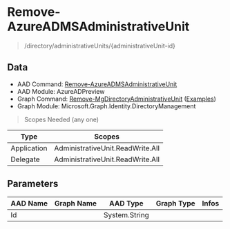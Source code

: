 # Remove-AzureADMSAdministrativeUnit

> /directory/administrativeUnits/{administrativeUnit-id}

## Data

+ AAD Command: [Remove-AzureADMSAdministrativeUnit](https://docs.microsoft.com/en-us/powershell/module/AzureAD/Remove-AzureADMSAdministrativeUnit?view=azureadps-2.0-preview)
+ AAD Module: AzureADPreview
+ Graph Command: [Remove-MgDirectoryAdministrativeUnit](https://docs.microsoft.com/en-us/powershell/module/Microsoft.Graph.Identity.DirectoryManagement/Remove-MgDirectoryAdministrativeUnit) ([Examples](https://github.com/orgs/msgraph/discussions?discussions_q=Remove-MgDirectoryAdministrativeUnit))
+ Graph Module: Microsoft.Graph.Identity.DirectoryManagement

> Scopes Needed (any one)

|Type|Scopes|
|---|---|
|Application|AdministrativeUnit.ReadWrite.All|
|Delegate|AdministrativeUnit.ReadWrite.All|

## Parameters

|AAD Name|Graph Name|AAD Type|Graph Type|Infos|
|---|---|---|---|---|
|Id||System.String|||

